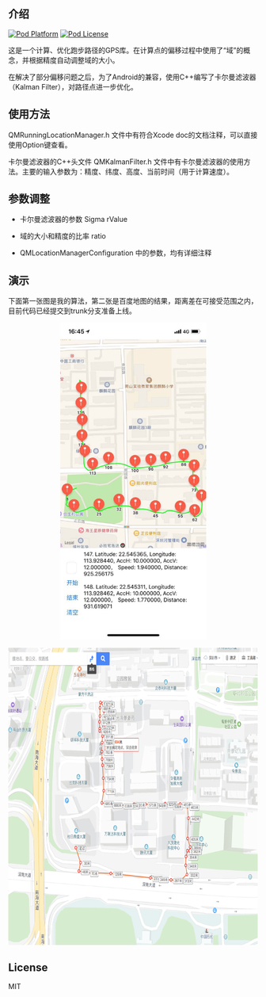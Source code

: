 ## 介绍


[![Pod Platform](http://img.shields.io/cocoapods/p/SDWebImage.svg?style=flat)](http://cocoadocs.org/docsets/SDWebImage/)
[![Pod License](http://img.shields.io/cocoapods/l/SDWebImage.svg?style=flat)](https://www.apache.org/licenses/LICENSE-2.0.html)


这是一个计算、优化跑步路径的GPS库。在计算点的偏移过程中使用了“域”的概念，并根据精度自动调整域的大小。

在解决了部分偏移问题之后，为了Android的兼容，使用C++编写了卡尔曼滤波器（Kalman Filter），对路径点进一步优化。

## 使用方法


QMRunningLocationManager.h 文件中有符合Xcode doc的文档注释，可以直接使用Option键查看。

卡尔曼滤波器的C++头文件 QMKalmanFilter.h 文件中有卡尔曼滤波器的使用方法。主要的输入参数为：精度、纬度、高度、当前时间（用于计算速度）。

## 参数调整

- 卡尔曼滤波器的参数 Sigma rValue

- 域的大小和精度的比率 ratio

- QMLocationManagerConfiguration 中的参数，均有详细注释


## 演示

下面第一张图是我的算法，第二张是百度地图的结果，距离差在可接受范围之内，目前代码已经提交到trunk分支准备上线。

<p align="center" >
  <img src="Demo1.JPG" title="优化后" float=left height="640" width="295">
</p>

<p align="center" >
  <img src="Demo2.PNG" title="百度地图的结果" float=right height="600" width="710">
</p>

## License

MIT



